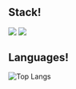 # <div align=center>
    
## Stack!
<div>
    <img src="https://img.shields.io/badge/Spring%20Boot-6DB33F?style=for-the-badge&logo=Spring&logoColor=white"/>
    <img src="https://img.shields.io/badge/MySQL-4479A1?style=for-the-badge&logo=Spring&logoColor=white"/>    
</div>

## Languages!
![Top Langs](https://github-readme-stats.vercel.app/api/top-langs/?username=Hyun0828&layout=compact&theme=dark)
</div>
